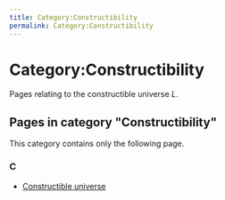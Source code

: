 ```yaml
---
title: Category:Constructibility
permalink: Category:Constructibility
---
```

# Category:Constructibility











Pages relating to the constructible universe $L$.



## Pages in category "Constructibility"

This category contains only the following page.


### C

-   [Constructible
    universe](Constructible_universe "Constructible universe")






